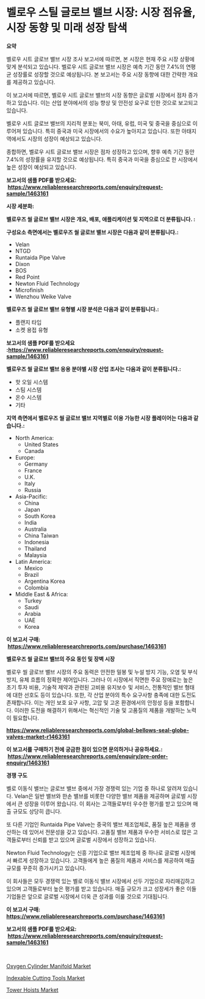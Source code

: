<p><h1>벨로우 스틸 글로브 밸브 시장: 시장 점유율, 시장 동향 및 미래 성장 탐색</h1></p><p><strong>요약</strong></p>
<p><p>벨로우 시트 글로브 밸브 시장 조사 보고서에 따르면, 본 시장은 현재 주요 시장 상황에 맞게 분석되고 있습니다. 벨로우 시트 글로브 밸브 시장은 예측 기간 동안 7.4%의 연평균 성장률로 성장할 것으로 예상됩니다. 본 보고서는 주요 시장 동향에 대한 간략한 개요를 제공하고 있습니다.</p><p>이 보고서에 따르면, 벨로우 시트 글로브 밸브의 시장 동향은 글로벌 시장에서 점차 증가하고 있습니다. 이는 산업 분야에서의 성능 향상 및 안전성 요구로 인한 것으로 보고되고 있습니다.</p><p>벨로우 시트 글로브 밸브의 지리적 분포는 북미, 아태, 유럽, 미국 및 중국을 중심으로 이루어져 있습니다. 특히 중국과 미국 시장에서의 수요가 높아지고 있습니다. 또한 아태지역에서도 시장의 성장이 예상되고 있습니다.</p><p>종합하면, 벨로우 시트 글로브 밸브 시장은 점차 성장하고 있으며, 향후 예측 기간 동안 7.4%의 성장률을 유지할 것으로 예상됩니다. 특히 중국과 미국을 중심으로 한 시장에서 높은 성장이 예상되고 있습니다.</p></p>
<p><strong>보고서의 샘플 PDF를 받으세요: &nbsp;<a href="https://www.reliableresearchreports.com/enquiry/request-sample/1463161">https://www.reliableresearchreports.com/enquiry/request-sample/1463161</a></strong></p>
<p><strong>시장 세분화:</strong></p>
<p><strong> 벨로우즈 씰 글로브 밸브 시장은 개요, 배포, 애플리케이션 및 지역으로 더 분류됩니다. :</strong></p>
<p><strong>구성요소 측면에서는 벨로우즈 씰 글로브 밸브 시장은 다음과 같이 분류됩니다.:</strong></p>
<p><ul><li>Velan</li><li>NTGD</li><li>Runtaida Pipe Valve</li><li>Dixon</li><li>BOS</li><li>Red Point</li><li>Newton Fluid Technology</li><li>Microfinish</li><li>Wenzhou Weike Valve</li></ul></p>
<p><strong> 벨로우즈 씰 글로브 밸브 유형별 시장 분석은 다음과 같이 분류됩니다.:</strong></p>
<p><ul><li>플랜지 타입</li><li>소켓 용접 유형</li></ul></p>
<p><strong>보고서의 샘플 PDF를 받으세요 :<a href="https://www.reliableresearchreports.com/enquiry/request-sample/1463161">https://www.reliableresearchreports.com/enquiry/request-sample/1463161</a></strong></p>
<p><strong> 벨로우즈 씰 글로브 밸브 응용 분야별 시장 산업 조사는 다음과 같이 분류됩니다.:</strong></p>
<p><ul><li>핫 오일 시스템</li><li>스팀 시스템</li><li>온수 시스템</li><li>기타</li></ul></p>
<p><strong>지역 측면에서 벨로우즈 씰 글로브 밸브 지역별로 이용 가능한 시장 플레이어는 다음과 같습니다.:</strong></p>
<p><ul>
    <li>
        North America:
        <ul>
            <li>United States</li>
            <li>Canada</li>
        </ul>
    </li>
    <li>
        Europe:
        <ul>
            <li>Germany</li>
            <li>France</li>
            <li>U.K.</li>
            <li>Italy</li>
            <li>Russia</li>
        </ul>
    </li>
    <li>
        Asia-Pacific:
        <ul>
            <li>China</li>
            <li>Japan</li>
            <li>South Korea</li>
            <li>India</li>
            <li>Australia</li>
            <li>China Taiwan</li>
            <li>Indonesia</li>
            <li>Thailand</li>
            <li>Malaysia</li>
        </ul>
    </li>
    <li>
        Latin America:
        <ul>
            <li>Mexico</li>
            <li>Brazil</li>
            <li>Argentina Korea</li>
            <li>Colombia</li>
        </ul>
    </li>
    <li>
        Middle East & Africa:
        <ul>
            <li>Turkey</li>
            <li>Saudi</li>
            <li>Arabia</li>
            <li>UAE</li>
            <li>Korea</li>
        </ul>
    </li>
    </ul></p>
<p><strong>이 보고서 구매: &nbsp;<a href="https://www.reliableresearchreports.com/purchase/1463161">https://www.reliableresearchreports.com/purchase/1463161</a></strong></p>
<p><strong>벨로우즈 씰 글로브 밸브의 주요 동인 및 장벽 시장</strong></p>
<p><p>벨로우 씰 글로브 밸브 시장의 주요 동력은 안전한 밀봉 및 누설 방지 기능, 오염 및 부식 방지, 유체 흐름의 정확한 제어입니다. 그러나 이 시장에서 직면한 주요 장애로는 높은 초기 투자 비용, 기술적 제약과 관련된 고비용 유지보수 및 서비스, 전통적인 밸브 형태에 대한 선호도 등이 있습니다. 또한, 각 산업 분야의 특수 요구사항 충족에 대한 도전도 존재합니다. 이는 개인 보호 요구 사항, 고압 및 고온 환경에서의 안정성 등을 포함합니다. 이러한 도전을 해결하기 위해서는 혁신적인 기술 및 고품질의 제품을 개발하는 노력이 필요합니다.</p></p>
<p><strong><a href="https://www.reliableresearchreports.com/global-bellows-seal-globe-valves-market-r1463161">https://www.reliableresearchreports.com/global-bellows-seal-globe-valves-market-r1463161</a></strong></p>
<p><strong>이 보고서를 구매하기 전에 궁금한 점이 있으면 문의하거나 공유하세요.: &nbsp;<a href="https://www.reliableresearchreports.com/enquiry/pre-order-enquiry/1463161">https://www.reliableresearchreports.com/enquiry/pre-order-enquiry/1463161</a></strong></p>
<p><strong>경쟁 구도</strong></p>
<p><p>벨로 이동식 밸브는 글로브 밸브 중에서 가장 경쟁력 있는 기업 중 하나로 알려져 있습니다. Velan은 일반 밸브와 한손 밸브를 비롯한 다양한 밸브 제품을 제공하며 글로벌 시장에서 큰 성장을 이루어 왔습니다. 이 회사는 고객들로부터 우수한 평가를 받고 있으며 매출 규모도 상당히 큽니다.</p><p>또 다른 기업인 Runtaida Pipe Valve는 중국의 밸브 제조업체로, 품질 높은 제품을 생산하는 데 있어서 전문성을 갖고 있습니다. 고품질 밸브 제품과 우수한 서비스로 많은 고객들로부터 신뢰를 받고 있으며 글로벌 시장에서 성장하고 있습니다.</p><p>Newton Fluid Technology는 신흥 기업으로 밸브 제조업체 중 하나로 글로벌 시장에서 빠르게 성장하고 있습니다. 고객들에게 높은 품질의 제품과 서비스를 제공하여 매출 규모를 꾸준히 증가시키고 있습니다.</p><p>이 회사들은 모두 경쟁력 있는 벨로 이동식 밸브 시장에서 선두 기업으로 자리매김하고 있으며 고객들로부터 높은 평가를 받고 있습니다. 매출 규모가 크고 성장세가 좋은 이들 기업들은 앞으로 글로벌 시장에서 더욱 큰 성과를 이룰 것으로 기대됩니다.</p></p>
<p><strong>이 보고서 구매: &nbsp; <a href="https://www.reliableresearchreports.com/purchase/1463161">https://www.reliableresearchreports.com/purchase/1463161</a></strong></p>
<p><strong>보고서의 샘플 PDF를 받으세요: &nbsp;<a href="https://www.reliableresearchreports.com/enquiry/request-sample/1463161">https://www.reliableresearchreports.com/enquiry/request-sample/1463161</a></strong><strong></strong></p>
<p>&nbsp;</p>
<p><p><a href="https://github.com/shotows/Market-Research-Report-List-2/blob/main/oxygen-cylinder-manifold-market.md">Oxygen Cylinder Manifold Market</a></p><p><a href="https://github.com/beatblasta/Market-Research-Report-List-3/blob/main/indexable-cutting-tools-market.md">Indexable Cutting Tools Market</a></p><p><a href="https://github.com/Sinjinluong3e0awx2m195k76/Market-Research-Report-List-2/blob/main/tower-hoists-market.md">Tower Hoists Market</a></p></p>